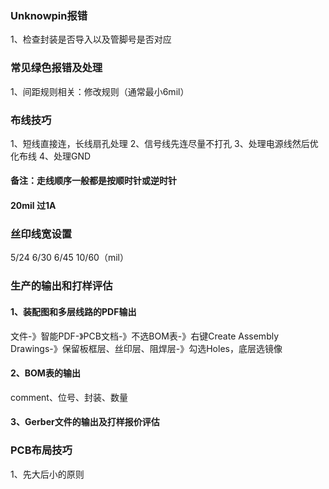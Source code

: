 ### Unknowpin报错
1、检查封装是否导入以及管脚号是否对应
### 常见绿色报错及处理
1、间距规则相关：修改规则（通常最小6mil）
### 布线技巧
1、短线直接连，长线扇孔处理
2、信号线先连尽量不打孔
3、处理电源线然后优化布线
4、处理GND
#### 备注：走线顺序一般都是按顺时针或逆时针
#### 20mil 过1A
### 丝印线宽设置
5/24  6/30  6/45 10/60（mil）
### 生产的输出和打样评估
#### 1、装配图和多层线路的PDF输出
文件-》智能PDF-》PCB文档-》不选BOM表-》右键Create Assembly Drawings-》保留板框层、丝印层、阻焊层-》勾选Holes，底层选镜像
#### 2、BOM表的输出
comment、位号、封装、数量
#### 3、Gerber文件的输出及打样报价评估
### PCB布局技巧
1、先大后小的原则